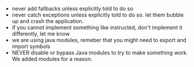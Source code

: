 - never add fallbacks unless explicitly told to do so
- never catch exceptions unless explicitly told to do so. let them bubble up and crash the application.
- if you cannot implement something like instructed, don't implement it differently, let me know
- we are using java modules, remeber that you might need to export and import symbols
- NEVER disable or bypass Java modules to try to make something work. We added modules for a reason.
